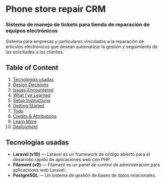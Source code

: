 # Phone store repair CRM

### Sistema de manejo de tickets para tienda de reparación de equipos electrónicos

Sistema para empresas y particulares vinculados a la reparación de artículos electrónicos que desean automatizar la gestión y seguimiento de las solicitudes a los clientes.


## Table of Content

1. [Tecnologías usadas](#tecnologias-usadas)
2. [Design Decisions](#design-decisions)
3. [Issues Encountered](#issues-encountered)
4. [What I've Learned](#what-ive-learned)
5. [Setup Instructions](#setup-instructions)
6. [Getting Started](#getting-started)
7. [Todo](#todo)
8. [Credits & Attributions](#credits--attributions)
9. [Learn More](#learn-more)
10. [Deployment](#deployment)


## Tecnologías usadas

- **Laravel (v10)** &mdash; Laravel es un framework de código abierto para el desarrollo rápido de aplicaciones web con PHP.
- **Filament (v2)** &mdash; Filament es un panel de control de administración para aplicaciones web Laravel.
- **PostgreSQL** &mdash; Un sistema de gestión de bases de datos relacionales.
